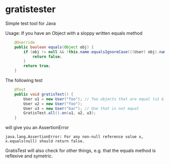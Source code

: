 # gratistester
Simple test tool for Java

Usage:
If you have an Object with a sloppy written equals method
```java
    @Override
    public boolean equals(Object obj) {
        if (obj != null && !this.name.equalsIgnoreCase(((User) obj).name)) {
            return false;
        }
        return true;
    }
```
The following test

```java
    @Test
    public void gratisTest() {
        User u1 = new User("foo"); // Two objects that are equal (u1 & u2)
        User u2 = new User("foo");
        User u3 = new User("bar"); // One that is not equal
        GratisTest.all().on(u1, u2, u3);
    }
```
will give you an AssertionError

```
java.lang.AssertionError: For any non-null reference value x, x.equals(null) should return false.
```

GratisTest will also check for other things, e.g. that the equals method is reflexive and symetric.
